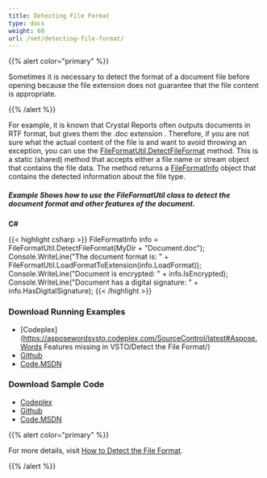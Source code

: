 ```yaml
---
title: Detecting File Format
type: docs
weight: 60
url: /net/detecting-file-format/
---
```


{{% alert color="primary" %}} 

Sometimes it is necessary to detect the format of a document file before opening because the file extension does not guarantee that the file content is appropriate.

{{% /alert %}} 

For example, it is known that Crystal Reports often outputs documents in RTF format, but gives them the .doc extension . Therefore, if you are not sure what the actual content of the file is and want to avoid throwing an exception, you can use the [FileFormatUtil.DetectFileFormat](https://apireference.aspose.com/words/net/aspose.words/fileformatutil/methods/detectfileformat/index) method. This is a static (shared) method that accepts either a file name or stream object that contains the file data. The method returns a [FileFormatInfo](https://apireference.aspose.com/words/net/aspose.words/fileformatinfo) object that contains the detected information about the file type.

##### Example Shows how to use the FileFormatUtil class to detect the document format and other features of the document.

**C#**

{{< highlight csharp >}}
FileFormatInfo info = FileFormatUtil.DetectFileFormat(MyDir + "Document.doc");
Console.WriteLine("The document format is: " + FileFormatUtil.LoadFormatToExtension(info.LoadFormat));
Console.WriteLine("Document is encrypted: " + info.IsEncrypted);
Console.WriteLine("Document has a digital signature: " + info.HasDigitalSignature);
{{< /highlight >}}

### Download Running Examples

- [Codeplex](https://asposewordsvsto.codeplex.com/SourceControl/latest#Aspose.Words Features missing in VSTO/Detect the File Format/)
- [Github](https://github.com/aspose-words/Aspose.Words-for-.NET/tree/master/Plugins/Aspose.Words%20Vs%20VSTO%20Word/Aspose.Words%20Features%20missing%20in%20VSTO/Detect%20the%20File%20Format/)
- [Code.MSDN](https://code.msdn.microsoft.com/AsposeWords-Features-bfd6167c/view/SourceCode#content)

### Download Sample Code

- [Codeplex](https://asposewordsvsto.codeplex.com/releases/view/619474)
- [Github](https://github.com/aspose-words/Aspose.Words-for-.NET/releases/tag/MissingFeaturesofVSTOv1.1)
- [Code.MSDN](https://code.msdn.microsoft.com/AsposeWords-Features-bfd6167c#content)

{{% alert color="primary" %}} 

For more details, visit [How to Detect the File Format](https://docs.aspose.com/words/net/detect-file-format-and-check-format-compatibility/).

{{% /alert %}}
